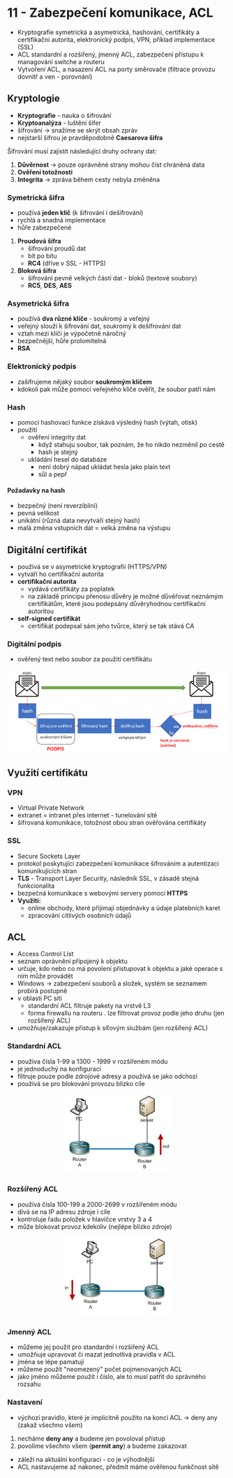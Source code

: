 # 11 - Zabezpečení komunikace, ACL
 - Kryptografie symetrická a asymetrická, hashování, certifikáty a certifikační autorita, elektronický podpis, VPN, příklad implementace (SSL)
 - ACL standardní a rozšířený, jmenný ACL, zabezpečení přístupu k managování switche a routeru
 - Vytvoření ACL, a nasazení ACL na porty směrovače (filtrace provozu dovnitř a ven - porovnání)

## Kryptologie
 - **Kryptografie** - nauka o šifrování
 - **Kryptoanalýza** - luštění šifer
 - šifrování → snažíme se skrýt obsah zpráv
 - nejstarší šifrou je pravděpodobně **Caesarova šifra**

Šifrování musí zajistit následující druhy ochrany dat:

 1. **Důvěrnost** → pouze oprávněné strany mohou číst chráněná data
 2. **Ověření totožnosti**
 3. **Integrita** → zpráva během cesty nebyla změněna

### Symetrická šifra
 - používá **jeden klíč** (k šifrování i dešifrování)
 - rychlá a snadná implementace
 - hůře zabezpečené
 1. **Proudová šifra**
    - šifrování proudů dat
    - bit po bitu
    - **RC4** (dříve v SSL - HTTPS)
 2. **Bloková šifra**
    - šifrování pevně velkých částí dat - bloků (textové soubory)
	- **RC5**, **DES**, **AES**

### Asymetrická šifra
 - používá **dva různé klíče** - soukromý a veřejný
 - veřejný slouží k šifrování dat, soukromý k dešifrování dat
 - vztah mezi klíči je výpočetně náročný 
 - bezpečnější, hůře prolomitelná
 - **RSA**

### Elektronický podpis
 - zašifrujeme nějaký soubor **soukromým klíčem**
 - kdokoli pak může pomocí veřejného kliče ověřit, že soubor patří nám

### Hash
 - pomocí hashovací funkce získává výsledný hash (výtah, otisk)
 - použití
   - ověření integrity dat
     - když stahuju soubor, tak poznám, že ho nikdo nezměnil po cestě
	 - hash je stejný
   - ukládání hesel do databáze
     - není dobrý nápad ukládat hesla jako plain text
	 - sůl a pepř
	
#### Požadavky na hash
 - bezpečný (není reverzibilní)
 - pevná velikost
 - unikátní (různá data nevytváří stejný hash)
 - malá změna vstupních dat = velká změna na výstupu

## Digitální certifikát
 - použivá se v asymetrické kryptografii (HTTPS/VPN)
 - vytváří ho certifikační autorita
 - **certifikační autorita**
   - vydává certifikáty za poplatek
   - na základě principu přenosu důvěry je možné důvěřovat neznámým certifikátům, které jsou podepsány důvěryhodnou certifikační autoritou
 - **self-signed certifikát**
   - certifikát podepsal sám jeho tvůrce, který se tak stává CA

### Digitální podpis
 - ověřený text nebo soubor za použití certifikátu

<img src="./img/digitalni_podpis.png" />

## Využití certifikátu

### VPN
 - Virtual Private Network
 - extranet = intranet přes internet - tunelování sítě
 - šifrovaná komunikace, totožnost obou stran ověřována certifikáty

### SSL
 - Secure Sockets Layer
 - protokol poskytující zabezpečení komunikace šifrováním a autentizaci komunikujících stran
 - **TLS** - Transport Layer Security, následník SSL, v zásadě stejná funkcionalita
 - bezpečná komunikace s webovými servery pomocí **HTTPS**
 - **Využití:**
   - online obchody, které přijímají objednávky a údaje platebních karet
   - zpracování citlivých osobních údajů

## ACL
 - Access Control List
 - seznam oprávnění připojený k objektu
 - určuje, kdo nebo co má povolení přistupovat k objektu a jaké operace s ním může provádět
 - Windows → zabezpečení souborů a složek, systém se seznamem probírá postupně
 - v oblasti PC sítí
   - standardní ACL filtruje pakety na vrstvě L3
   - forma firewallu na routeru
 . lze filtrovat provoz podle jeho druhu (jen rozšířený ACL)
 - umožňuje/zakazuje přistup k síťovým službám (jen rozšířený ACL)

### Standardní ACL
 - používa čísla 1-99 a 1300 - 1999 v rozšířeném módu
 - je jednoduchý na konfiguraci
 - filtruje pouze podle zdrojové adresy a používá se jako odchozí
 - používá se pro blokování provozu blízko cíle

<div align="center">
	<img src="./img/ACL_standard.png" width="50%" />
</div>

### Rozšířený ACL
 - používá čísla 100-199 a 2000-2699 v rozšířeném módu
 - dívá se na IP adresu zdroje i cíle
 - kontroluje řadu položek v hlavičce vrstvy 3 a 4
 - může blokovat provoz kdekoliv (nejlépe blízko zdroje)

<div align="center">
	<img src="./img/ACL_extended.png" width="50%" />
</div>

### Jmenný ACL
 - můžeme jej použít pro standardní i rozšířený ACL
 - umožňuje upravovat či mazat jednotlivá pravidla v ACL
 - jména se lépe pamatují
 - můžeme použít "neomezený" počet pojmenovaných ACL
 - jako jméno můžeme použít i číslo, ale to musí patřit do správného rozsahu

### Nastavení
 - výchozí pravidlo, které je implicitně použito na konci ACL → deny any (zakaž všechno všem)
 1. necháme **deny any** a budeme jen povoloval přístup
 2. povolíme všechno všem (**permit any**) a budeme zakazovat
 - záleží na aktuální konfiguraci - co je výhodnější
 - ACL nastavujeme až nakonec, předmít máme ověřenou funkčnost sítě
